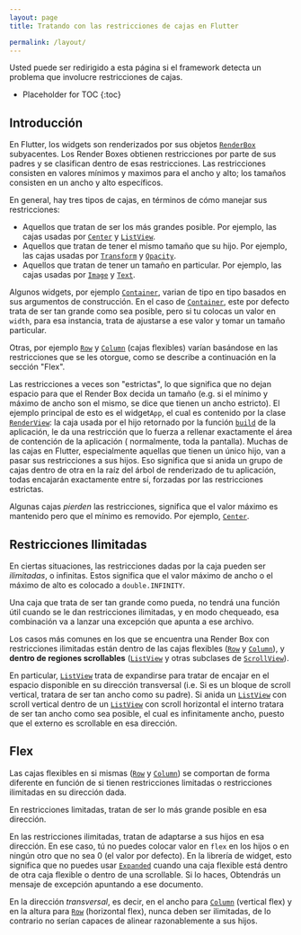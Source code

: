 ```yaml
---
layout: page
title: Tratando con las restricciones de cajas en Flutter

permalink: /layout/
---
```


Usted puede ser redirigido a esta página si el framework detecta un problema que involucre restricciones de cajas.


* Placeholder for TOC
{:toc}

## Introducción

En Flutter, los widgets son renderizados por sus objetos [`RenderBox`](https://docs.flutter.io/flutter/rendering/RenderBox-class.html) subyacentes. Los Render Boxes obtienen restricciones por parte de sus padres y se clasifican dentro de esas restricciones. 
Las restricciones consisten en valores mínimos y maximos para el ancho y alto; los tamaños consisten en un ancho y alto específicos.

En general, hay tres tipos de cajas, en términos de cómo manejar
sus restricciones:

- Aquellos que tratan de ser los más grandes posible.
  Por ejemplo, las cajas usadas por [`Center`](https://docs.flutter.io/flutter/widgets/Center-class.html) y [`ListView`](https://docs.flutter.io/flutter/widgets/ListView-class.html).
- Aquellos que tratan de tener el mismo tamaño que su hijo.
  Por ejemplo, las cajas usadas por [`Transform`](https://docs.flutter.io/flutter/widgets/Transform-class.html) y [`Opacity`](https://docs.flutter.io/flutter/widgets/Opacity-class.html).
- Aquellos que tratan de tener un tamaño en particular.
  Por ejemplo, las cajas usadas por [`Image`](https://docs.flutter.io/flutter/dart-ui/Image-class.html) y [`Text`](https://docs.flutter.io/flutter/widgets/Text-class.html).

Algunos widgets, por ejemplo [`Container`](https://docs.flutter.io/flutter/widgets/Container-class.html), varian de tipo en tipo basados en sus argumentos de construcción. En el caso de [`Container`](https://docs.flutter.io/flutter/widgets/Container-class.html), este por defecto trata de ser tan grande como sea posible, pero si tu colocas un valor en `width`, para esa instancia, trata de ajustarse a ese valor y tomar un tamaño particular.

Otras, por ejemplo [`Row`](https://docs.flutter.io/flutter/widgets/Row-class.html) y [`Column`](https://docs.flutter.io/flutter/widgets/Column-class.html) (cajas flexibles) varían basándose en las restricciones que se les otorgue, como se describe a continuación en la sección "Flex".

Las restricciones a veces son "estrictas", lo que significa que no dejan espacio para que el Render Box decida un tamaño
(e.g. si el mínimo y máximo  de ancho son el mismo, se dice que tienen un ancho estricto). El ejemplo principal de esto es el widget`App`, el cual es contenido por la clase
[`RenderView`](https://docs.flutter.io/flutter/rendering/RenderView-class.html): la caja usada por el hijo retornado por la función [`build`](https://docs.flutter.io/flutter/widgets/State/build.html) de la aplicación, le da una restricción que lo fuerza a rellenar exactamente el área de contención de la aplicación ( normalmente, toda la pantalla). Muchas de las cajas en Flutter, especialmente aquellas que tienen un único hijo, van a pasar sus restricciones a sus hijos. Eso significa que si anida un grupo de cajas dentro de otra en la raíz del árbol de renderizado de tu aplicación, todas encajarán exactamente entre sí, forzadas por las restricciones estrictas.

Algunas cajas _pierden_ las restricciones, significa que el valor máximo es mantenido pero que el mínimo es removido. Por ejemplo, [`Center`](https://docs.flutter.io/flutter/widgets/Center-class.html).

Restricciones Ilimitadas
------------------------

En ciertas situaciones, las restricciones dadas por la caja pueden ser _ilimitadas_, o infinitas. Estos significa que el valor máximo de ancho o el máximo de alto es colocado a `double.INFINITY`.


Una caja que trata de ser tan grande como pueda, no tendrá una función útil cuando se le dan restricciones ilimitadas, y en modo chequeado, esa combinación va a lanzar una excepción que apunta a ese archivo.

Los casos más comunes en los que se encuentra una Render Box con restricciones ilimitadas están dentro de las cajas flexibles ([`Row`](https://docs.flutter.io/flutter/widgets/Row-class.html)
y [`Column`](https://docs.flutter.io/flutter/widgets/Column-class.html)), 
y **dentro de regiones scrollables** 
([`ListView`](https://docs.flutter.io/flutter/widgets/ListView-class.html) 
y otras subclases de [`ScrollView`](https://docs.flutter.io/flutter/widgets/ScrollView-class.html)).

En particular, [`ListView`](https://docs.flutter.io/flutter/widgets/ListView-class.html)
trata de expandirse para tratar de encajar en el espacio disponible en su dirección transversal (i.e. Si es un bloque de scroll vertical, tratara de ser tan ancho como su padre). Si anida un
[`ListView`](https://docs.flutter.io/flutter/widgets/ListView-class.html) con scroll vertical dentro de un [`ListView`](https://docs.flutter.io/flutter/widgets/ListView-class.html) con scroll horizontal el interno tratara de ser tan ancho como sea posible, el cual es infinitamente ancho, puesto que el externo es scrollable en esa dirección.

Flex
---------

Las cajas flexibles en si mismas ([`Row`](https://docs.flutter.io/flutter/widgets/Row-class.html) 
y [`Column`](https://docs.flutter.io/flutter/widgets/Column-class.html)) se comportan de forma diferente en función de si tienen restricciones limitadas o restricciones ilimitadas en su dirección dada.

En restricciones limitadas, tratan de ser lo más grande posible en esa dirección.

En las restricciones ilimitadas, tratan de adaptarse a sus hijos en esa dirección. En ese caso, tú no puedes colocar valor en `flex` en los hijos o en ningún otro que no sea 0 (el valor por defecto). En la librería de widget, esto significa que no puedes usar [`Expanded`](https://docs.flutter.io/flutter/widgets/Expanded-class.html)
cuando una caja flexible está dentro de otra caja flexible o dentro de una scrollable. Si lo haces, Obtendrás un mensaje de excepción apuntando a ese documento.

En la dirección _transversal_, es decir, en el ancho para [`Column`](https://docs.flutter.io/flutter/widgets/Column-class.html) (vertical flex) y en la altura para [`Row`](https://docs.flutter.io/flutter/widgets/Row-class.html) (horizontal flex), nunca deben ser ilimitadas, de lo contrario no serían capaces de alinear razonablemente a sus hijos.
